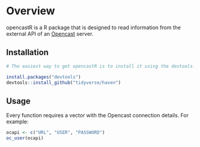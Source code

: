 # Overview

opencastR is a R package that is designed to read information from the external API of an [Opencast](http://www.opencast.org/) server.

## Installation

```R
# The easiest way to get opencastR is to install it using the devtools:

install.packages("devtools")
devtools::install_github("tidyverse/haven")
```

## Usage

Every function requires a vector with the Opencast connection details. For example:

```R
ocapi <- c("URL", "USER", "PASSWORD")
oc_user(ocapi)
```
